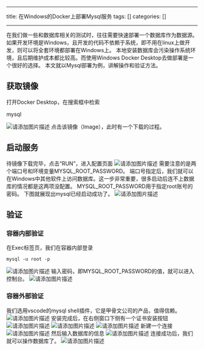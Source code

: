 
--- 
title:  在Windows的Docker上部署Mysql服务 
tags: []
categories: [] 

---
在我们做一些和数据库相关的测试时，往往需要快速部署一个数据库作为数据源。如果开发环境是Windows，且开发的代码不依赖于系统，即不用在linux上做开发，则可以将全套环境都部署在Windows上。 本地安装数据库会污染操作系统环境，且后期维护成本都比较高。而使用Windows Docker Desktop去做部署是一个很好的选择。 本文就以Mysql部署为例，讲解操作和验证方法。

## 获取镜像

打开Docker Desktop，在搜索框中检索

>  
 mysql 


<img src="https://img-blog.csdnimg.cn/direct/b9dc3e2e254d4f108c1ec759c74ca808.png" alt="请添加图片描述"> 点击该镜像（Image），此时有一个下载的过程。

## 启动服务

待镜像下载完毕，点击“RUN”，进入配置页面 <img src="https://img-blog.csdnimg.cn/direct/5b568b9b41c6458eb6e28a7ce48685cb.png" alt="请添加图片描述"> 需要注意的是两个端口号和环境变量MYSQL_ROOT_PASSWORD。 端口号指定后，我们就可以在Windows中其他软件上访问数据库。这一步非常重要，很多启动后连不上数据库的情况都是这两项没配置。 MYSQL_ROOT_PASSWORD用于指定root账号的密码。 下图就展现出mysql已经启动成功了。 <img src="https://img-blog.csdnimg.cn/direct/2b7743c1c55a426787ef52fea126b091.png" alt="请添加图片描述">

## 验证

### 容器内部验证

在Exec标签页，我们在容器内部登录

```
mysql -u root -p

```

<img src="https://img-blog.csdnimg.cn/direct/6203ff27598d460e8f20f23958dff852.png" alt="请添加图片描述"> 输入密码，即MYSQL_ROOT_PASSWORD的值，就可以进入控制台。 <img src="https://img-blog.csdnimg.cn/direct/d9125203410847c5b2cddd43d6f6c0e2.png" alt="请添加图片描述">

### 容器外部验证

我们选用vscode的mysql shell插件，它是甲骨文公司的产品，值得信赖。 <img src="https://img-blog.csdnimg.cn/direct/c0379e698c7b49b69f5beb12abebc79e.png" alt="请添加图片描述"> 安装完成后，在右侧窗口下侧有一个证书安装按钮 <img src="https://img-blog.csdnimg.cn/direct/afc7381b81db4015b565e8198e82c1d0.png" alt="请添加图片描述"> <img src="https://img-blog.csdnimg.cn/direct/7aae2b24924440cda5d336ba44fae2eb.png" alt="请添加图片描述"> <img src="https://img-blog.csdnimg.cn/direct/197e74554fe64d6dae0fc6be4d208c87.png" alt="请添加图片描述"> 新建一个连接 <img src="https://img-blog.csdnimg.cn/direct/c7d45eee0792468f9a541e709eb3b4f3.png" alt="请添加图片描述"> 然后输入数据库的信息 <img src="https://img-blog.csdnimg.cn/direct/b6e5f970ad864fe7bd5b117c61ce6db2.png" alt="请添加图片描述"> 连接成功后，我们就可以操作数据库了。 <img src="https://img-blog.csdnimg.cn/direct/5f8e687a90904e9b9d3762f0fce295ef.png" alt="请添加图片描述">
